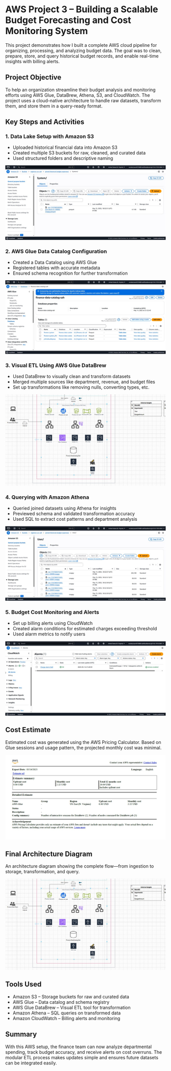 # AWS Project 3 – Building a Scalable Budget Forecasting and Cost Monitoring System

This project demonstrates how I built a complete AWS cloud pipeline for organizing, processing, and analyzing budget data. The goal was to clean, prepare, store, and query historical budget records, and enable real-time insights with billing alerts.

## Project Objective

To help an organization streamline their budget analysis and monitoring efforts using AWS Glue, DataBrew, Athena, S3, and CloudWatch. The project uses a cloud-native architecture to handle raw datasets, transform them, and store them in a query-ready format.

## Key Steps and Activities

### 1. Data Lake Setup with Amazon S3

- Uploaded historical financial data into Amazon S3
- Created multiple S3 buckets for raw, cleaned, and curated data
- Used structured folders and descriptive naming

![S3 Storage - Curated Data](s3.jpg)

### 2. AWS Glue Data Catalog Configuration

- Created a Data Catalog using AWS Glue
- Registered tables with accurate metadata
- Ensured schema recognition for further transformation

![Glue Database Configuration](database.jpg)

### 3. Visual ETL Using AWS Glue DataBrew

- Used DataBrew to visually clean and transform datasets
- Merged multiple sources like department, revenue, and budget files
- Set up transformations like removing nulls, converting types, etc.

![DataBrew Transformation Design](etl-design.jpg)

### 4. Querying with Amazon Athena

- Queried joined datasets using Athena for insights
- Previewed schema and validated transformation accuracy
- Used SQL to extract cost patterns and department analysis

![Athena Output Preview](joined.jpg)

### 5. Budget Cost Monitoring and Alerts

- Set up billing alerts using CloudWatch
- Created alarm conditions for estimated charges exceeding threshold
- Used alarm metrics to notify users

![AWS Billing Alert with CloudWatch](alarm.jpg)

## Cost Estimate

Estimated cost was generated using the AWS Pricing Calculator. Based on Glue sessions and usage pattern, the projected monthly cost was minimal.

![AWS Pricing Calculator](billing.jpg)

## Final Architecture Diagram

An architecture diagram showing the complete flow—from ingestion to storage, transformation, and query.

![Architecture Diagram - Budget Forecast Pipeline](etl-design.jpg)

## Tools Used

- Amazon S3 – Storage buckets for raw and curated data
- AWS Glue – Data catalog and schema registry
- AWS Glue DataBrew – Visual ETL tool for transformation
- Amazon Athena – SQL queries on transformed data
- Amazon CloudWatch – Billing alerts and monitoring

## Summary

With this AWS setup, the finance team can now analyze departmental spending, track budget accuracy, and receive alerts on cost overruns. The modular ETL process makes updates simple and ensures future datasets can be integrated easily.


